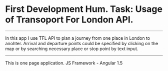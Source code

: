 # First Development Hum. Task: Usage of Transoport For London API.
---
In this app I use TFL API to plan a journey from one place in London to anohter.
Arrival and departure points could be specified by clicking on the map or by searching necessary place or stop point by text input.

---
This is one page application. JS Framework - Angular 1.5
